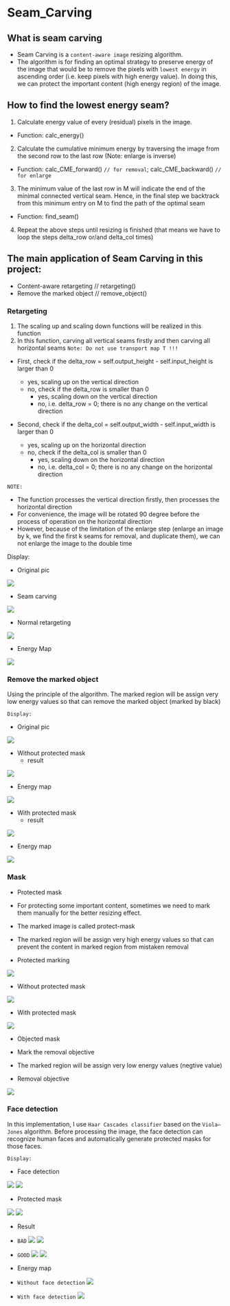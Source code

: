 # Seam_Carving
## What is seam carving
* Seam Carving is a `content-aware image` resizing algorithm. 
* The algorithm is for finding an optimal strategy to preserve energy of the image that would be to remove the pixels with `lowest energy` in ascending order (i.e. keep pixels with high energy value). In doing this, we can protect the important content (high energy region) of the image.

## How to find the lowest energy seam?
1. Calculate energy value of every (residual) pixels in the image. 
  * Function: calc_energy()

2. Calculate the cumulative minimum energy by traversing the image from the second row to the last row (Note: enlarge is inverse)
  * Function: calc_CME_forward() `// for removal`; calc_CME_backward() `// for enlarge`

3. The minimum value of the last row in M will indicate the end of the minimal connected vertical seam. Hence, in the final step we backtrack from this minimum entry on M to find the path of the optimal seam 
  * Function: find_seam()

4. Repeat the above steps until resizing is finished (that means we have to loop the steps delta_row or/and delta_col times)

## The main application of Seam Carving in this project:
* Content-aware retargeting // retargeting()
* Remove the marked object //  remove_object()

### Retargeting
1. The scaling up and scaling down functions will be realized in this function
2. In this function, carving all vertical seams firstly and then carving all horizontal seams
`Note: Do not use transport map T !!!`

* First, check if the delta_row = self.output_height - self.input_height is larger than 0
  * yes, scaling up on the vertical direction
  * no, check if the delta_row is smaller than 0
    * yes, scaling down on the vertical direction
    * no, i.e. delta_row = 0; there is no any change on the vertical direction

* Second, check if the delta_col = self.output_width - self.input_width is larger than 0
  * yes, scaling up on the horizontal direction
  * no, check if the delta_col is smaller than 0
    * yes, scaling down on the horizontal direction
    * no, i.e. delta_col = 0; there is no any change on the horizontal direction
    
`NOTE:`
* The function processes the vertical direction firstly, then processes the horizontal direction
* For convenience, the image will be rotated 90 degree before the process of operation on the horizontal direction
* However, because of the limitation of the enlarge step (enlarge an image by k, we find the first k seams for removal, and duplicate them), we can not enlarge the image to the double time

Display:
* Original pic

![](https://github.com/royukira/Seam_Carving/blob/master/photo/normal_vs_seam/test8.jpg)

* Seam carving

![](https://github.com/royukira/Seam_Carving/blob/master/photo/normal_vs_seam/output_test8_withoutmask_400_183.jpg)

* Normal retargeting

![](https://github.com/royukira/Seam_Carving/blob/master/photo/normal_vs_seam/ns_test8_400_183.jpg)

* Energy Map

![](https://github.com/royukira/Seam_Carving/blob/master/photo/normal_vs_seam/up_energy_map_test8.jpg)

### Remove the marked object
Using the principle of the algorithm. The marked region will be assign very low energy values so that can remove the marked object (marked by black)

`Display:`
* Original pic

![](https://github.com/royukira/Seam_Carving/blob/master/photo/object_removal/test9.jpg)

* Without protected mask
  * result
 
 ![](https://github.com/royukira/Seam_Carving/blob/master/photo/object_removal/objRemove_test9_test_bad.jpg)

  * Energy map
 
 ![](https://github.com/royukira/Seam_Carving/blob/master/photo/object_removal/up_energy_map0.jpg)
 
* With protected mask
  * result
 
 ![](https://github.com/royukira/Seam_Carving/blob/master/photo/object_removal/objRemove_test9_mask.jpg)
 
  * Energy map
 
 ![](https://github.com/royukira/Seam_Carving/blob/master/photo/object_removal/up_energy_map_mask0.jpg)
 
### Mask

* Protected mask
 * For protecting some important content, sometimes we need to mark them manually for the better resizing effect.
 * The marked image is called protect-mask
 * The marked region will be assign very high energy values so that can prevent the content in marked region from mistaken removal
 
 * Protected marking
 
 ![](https://github.com/royukira/Seam_Carving/blob/master/photo/mask_vs_without_mask/test6_pmask.png)
 
 * Without protected mask
 
 ![](https://github.com/royukira/Seam_Carving/blob/master/photo/mask_vs_without_mask/output_test6_test_without_mask.jpg)
 
 * With protected mask
 
 ![](https://github.com/royukira/Seam_Carving/blob/master/photo/mask_vs_without_mask/output_test6_mask_1.jpg)


* Objected mask
 * Mark the removal objective
 * The marked region will be assign very low energy values (negtive value)
 
 * Removal objective
 
 ![](https://github.com/royukira/Seam_Carving/blob/master/photo/object_removal/test9_omask.png)
 
### Face detection
In this implementation, I use `Haar Cascades classifier` based on the `Viola–Jones` algorithm. Before processing the image, the face detection can recognize human faces and automatically generate protected masks for those faces.

`Display:`

* Face detection 

![](https://github.com/royukira/Seam_Carving/blob/master/photo/face_detection/face_detect.png)
![](https://github.com/royukira/Seam_Carving/blob/master/photo/face_detection/test12.png)

* Protected mask

![](https://github.com/royukira/Seam_Carving/blob/master/photo/face_detection/Figure_1.png)
![](https://github.com/royukira/Seam_Carving/blob/master/photo/face_detection/auto_protect_mask.png)

* Result

 * `BAD`
 ![](https://github.com/royukira/Seam_Carving/blob/master/photo/face_detection/resize_test11_nonFace.jpg)
 ![](https://github.com/royukira/Seam_Carving/blob/master/photo/face_detection/resize_test12_bad.jpg)

 * `GOOD`
 ![](https://github.com/royukira/Seam_Carving/blob/master/photo/face_detection/resize_test11_face.jpg)
 ![](https://github.com/royukira/Seam_Carving/blob/master/photo/face_detection/resize_test12_face_detect.jpg)

* Energy map

 * `Without face detection`
 ![](https://github.com/royukira/Seam_Carving/blob/master/photo/face_detection/down_energy_map1.jpg)
 
 * `With face detection`
 ![](https://github.com/royukira/Seam_Carving/blob/master/photo/face_detection/down_energy_map_mask1.jpg)
